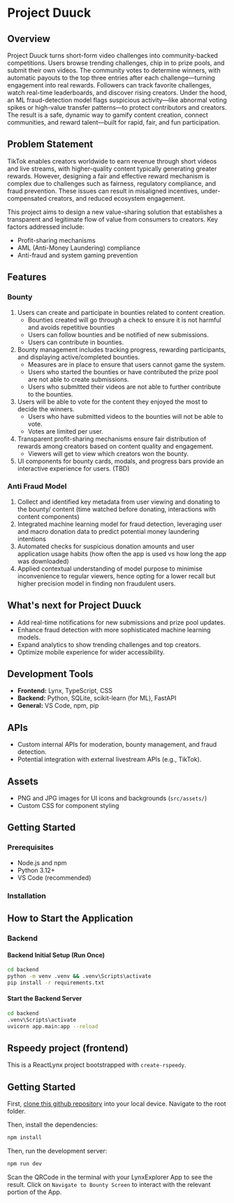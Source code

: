 # Project Duuck

## Overview
Project Duuck turns short-form video challenges into community-backed competitions. Users browse trending challenges, chip in to prize pools, and submit their own videos. The community votes to determine winners, with automatic payouts to the top three entries after each challenge—turning engagement into real rewards. Followers can track favorite challenges, watch real-time leaderboards, and discover rising creators. Under the hood, an ML fraud-detection model flags suspicious activity—like abnormal voting spikes or high-value transfer patterns—to protect contributors and creators. The result is a safe, dynamic way to gamify content creation, connect communities, and reward talent—built for rapid, fair, and fun participation.


## Problem Statement

TikTok enables creators worldwide to earn revenue through short videos and live streams, with higher-quality content typically generating greater rewards. However, designing a fair and effective reward mechanism is complex due to challenges such as fairness, regulatory compliance, and fraud prevention. These issues can result in misaligned incentives, under-compensated creators, and reduced ecosystem engagement.

This project aims to design a new value-sharing solution that establishes a transparent and legitimate flow of value from consumers to creators. Key factors addressed include:

- Profit-sharing mechanisms
- AML (Anti-Money Laundering) compliance
- Anti-fraud and system gaming prevention
## Features
### Bounty

1. Users can create and participate in bounties related to content creation.
   - Bounties created will go through a check to ensure it is not harmful and avoids repetitive bounties
    - Users can follow bounties and be notified of new submissions.
    - Users can contribute in bounties.
2. Bounty management includes tracking progress, rewarding participants, and displaying active/completed bounties.
	- Measures are in place to ensure that users cannot game the system.
	- Users who started the bounties or have contributed the prize pool are not able to create submissions.
	- Users who submitted their videos are not able to further contribute to the bounties.
3. Users will be able to vote for the content they enjoyed the most to decide the winners.
	- Users who have submitted videos to the bounties will not be able to vote.
	- Votes are limited per user.
4. Transparent profit-sharing mechanisms ensure fair distribution of rewards among creators based on content quality and engagement.
	- Viewers will get to view which creators won the bounty.
5. UI components for bounty cards, modals, and progress bars provide an interactive experience for users. (TBD)

### Anti Fraud Model

1. Collect and identified key metadata from user viewing and donating to the bounty/ content (time watched before donating, interactions with content components)
2. Integrated machine learning model for fraud detection, leveraging user and macro donation data to predict potential money laundering intentions
3. Automated checks for suspicious donation amounts and user application usage habits (how often the app is used vs how long the app was downloaded)
4. Applied contextual understanding of model purpose to minimise inconvenience to regular viewers, hence opting for a lower recall but higher precision model in finding non fraudulent users. 

## What's next for Project Duuck
- Add real-time notifications for new submissions and prize pool updates.
- Enhance fraud detection with more sophisticated machine learning models.
- Expand analytics to show trending challenges and top creators.
- Optimize mobile experience for wider accessibility.

## Development Tools

- **Frontend:** Lynx, TypeScript, CSS 
- **Backend:** Python, SQLite, scikit-learn (for ML), FastAPI
- **General:** VS Code, npm, pip

## APIs

- Custom internal APIs for moderation, bounty management, and fraud detection.
- Potential integration with external livestream APIs (e.g., TikTok).

## Assets

- PNG and JPG images for UI icons and backgrounds (`src/assets/`)
- Custom CSS for component styling


## Getting Started

### Prerequisites

- Node.js and npm
- Python 3.12+
- VS Code (recommended)

### Installation

## How to Start the Application

### Backend

#### Backend Initial Setup (Run Once)

```bash
cd backend
python -m venv .venv && .venv\Scripts\activate
pip install -r requirements.txt
```

#### Start the Backend Server

```bash
cd backend
.venv\Scripts\activate
uvicorn app.main:app --reload
```

## Rspeedy project (frontend)

This is a ReactLynx project bootstrapped with `create-rspeedy`.

## Getting Started
First, [clone this github repository](https://docs.github.com/en/repositories/creating-and-managing-repositories/cloning-a-repository) into your local device. Navigate to the root folder.

Then, install the dependencies:

```bash
npm install
```

Then, run the development server:

```bash
npm run dev
```

Scan the QRCode in the terminal with your LynxExplorer App to see the result.
Click on `Navigate to Bounty Screen` to interact with the relevant portion of the App.

